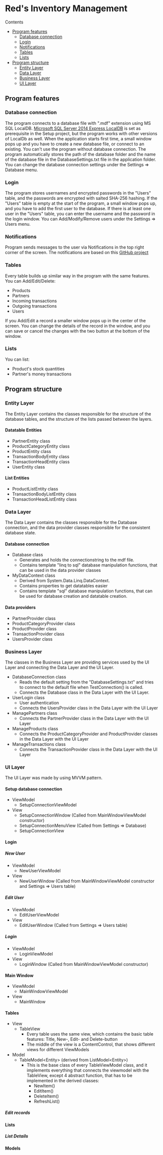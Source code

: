 # Red's Inventory Management
Contents
  - [Program features](#program-features)
    - [Database connection](#database-connection)
    - [Login](#login) 
    - [Notifications](#notifications)
    - [Tables](#tables)
    - [Lists](#lists)
  - [Program structure](#program-structure)
    - [Entity Layer](#entity-layer)
    - [Data Layer](#data-layer)
    - [Business Layer](#business-layer)
    - [UI Layer](#ui-layer)

## Program features
### Database connection
The program connects to a database file with ".mdf" extension using MS SQL LocalDB. [Microsoft SQL Server 2014 Express LocalDB](https://github.com/kjbartel/SqlLocalDB2014-Bootstrapper) is set as prerequisite in the Setup project, but the program works with other versions of LocalDb as well. 
When the application starts first time, a small window pops up and you have to create a new database file, or connect to an existing. You can't use the program without database connection. The program automatically stores the path of the database folder and the name of the database file in the DatabaseSettings.txt file in the application folder. You can change the database connection settings under the Settings => Database menu.

### Login
The program stores usernames and encrypted passwords in the "Users" table, and the passwords are encrypted with salted SHA-256 hashing. If the "Users" table is empty at the start of the program, a small window pops up, and you have to add the first user to the database. If there is at least one user in the "Users" table, you can enter the username and the password in the login window. You can Add/Modify/Remove users under the Settings => Users menu.

### Notifications
Program sends messages to the user via Notifications in the top right corner of the screen.
The notifications are based on this [GitHub project](https://github.com/IvanLeonenko/WPFGrowlNotification)

### Tables
Every table builds up similar way in the program with the same features.
You can Add/Edit/Delete:
 - Products
 - Partners
 - Incoming transactions
 - Outgoing transactions
 - Users

If you Add/Edit a record a smaller window pops up in the center of the screen. You can change the details of the record in the window, and you can save or cancel the changes with the two button at the bottom of the window.

### Lists
You can list:
 - Product's stock quantities
 - Partner's money transactions

## Program structure
### Entity Layer
The Entity Layer contains the classes responsible for the structure of the database tables, and the structure of the lists passed between the layers.
#### Datatable Entities
 - PartnerEntity class
 - ProductCategoryEntity class
 - ProductEntity class
 - TransactionBodyEntity class
 - TransactionHeadEntity class
 - UserEntity class
#### List Entities
 - ProductListEntity class
 - TransactionBodyListEntity class
 - TransactionHeadListEntity class

### Data Layer
The Data Layer contains the classes responsible for the Database connection, and the data provider classes responsible for the consistent database state.
#### Database connection
 - Database class
   - Generates and holds the connectionstring to the mdf file.
   - Contains template "linq to sql" database manipulation functions, that can be used in the data provider classes
 - MyDataContext class
   - Derived from System.Data.Linq.DataContext.
   - Contains properties to get datatables easier
   - Contains template "sql" database manipulation functions, that can be used for database creation and datatable creation.
#### Data providers
 - PartnerProvider class
 - ProductCategoryProvider class
 - ProductProvider class
 - TransactionProvider class
 - UsersProvider class

### Business Layer
The classes in the Business Layer are providing services used by the UI Layer and connecting the Data Layer and the UI Layer.
 - DatabaseConnection class
   - Reads the default setting from the "DatabaseSettings.txt" and tries to connect to the default file when TestConnection() is called.
   - Connects the Database class in the Data Layer with the UI Layer.
 - UserLogin class
   - User authentication
   - Connects the UsersProvider class in the Data Layer with the UI Layer
 - ManagePartners class
   - Connects the PartnerProvider class in the Data Layer with the UI Layer
 - ManageProducts class
   - Connects the ProductCategoryProvider and ProductProvider classes in the Data Layer with the UI Layer
 - ManageTransactions class
   - Connects the TransactionProvider class in the Data Layer with the UI Layer
### UI Layer
The UI Layer was made by using MVVM pattern.

#### Setup database connection
 - ViewModel
   - SetupConnectionViewModel
 - View
   - SetupConnectionWindow (Called from MainWindowViewModel constructor)
   - SetupConnectionMenuView (Called from Settings => Database)
   - SetupConnectionView
   
#### Login
##### New User
 - ViewModel
   - NewUserViewModel
 - View
   - NewUserWindow (Called from MainWindowViewModel constructor and Settings => Users table)
##### Edit User
 - ViewModel
   - EditUserViewModel
 - View
   - EditUserWindow (Called from Settings => Users table)
##### Login
 - ViewModel
   - LoginViewModel
 - View
   - LoginWindow (Called from MainWindowViewModel constructor)

#### Main Window
 - ViewModel
   - MainWindowViewModel
 - View
   - MainWindow

#### Tables
 - View
   - TableView
     - Every table uses the same view, which contains the basic table features: Title, New-, Edit- and Delete-button
     - The middle of the view is a ContentControl, that shows different views for different ViewModels
 - Model
   - TableModel\<Entity> (derived from ListModel\<Entity>)
     - This is the base class of every TableViewModel class, and it implements everything that connects the viewmodel with the TableView, except 4 abstract function, that has to be implemented in the derived classes:
       - NewItem()
       - EditItem()
       - DeleteItem()
       - RefreshList()


##### Edit records

#### Lists

##### List Details


#### Models




